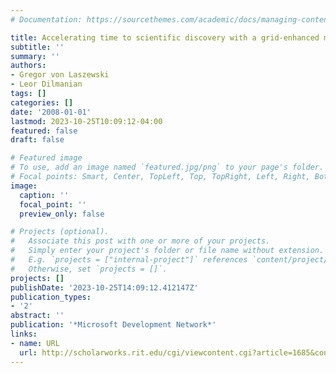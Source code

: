 ```yaml
---
# Documentation: https://sourcethemes.com/academic/docs/managing-content/

title: Accelerating time to scientific discovery with a grid-enhanced microsoft project
subtitle: ''
summary: ''
authors:
- Gregor von Laszewski
- Leor Dilmanian
tags: []
categories: []
date: '2008-01-01'
lastmod: 2023-10-25T10:09:12-04:00
featured: false
draft: false

# Featured image
# To use, add an image named `featured.jpg/png` to your page's folder.
# Focal points: Smart, Center, TopLeft, Top, TopRight, Left, Right, BottomLeft, Bottom, BottomRight.
image:
  caption: ''
  focal_point: ''
  preview_only: false

# Projects (optional).
#   Associate this post with one or more of your projects.
#   Simply enter your project's folder or file name without extension.
#   E.g. `projects = ["internal-project"]` references `content/project/deep-learning/index.md`.
#   Otherwise, set `projects = []`.
projects: []
publishDate: '2023-10-25T14:09:12.412147Z'
publication_types:
- '2'
abstract: ''
publication: '*Microsoft Development Network*'
links:
- name: URL
  url: http://scholarworks.rit.edu/cgi/viewcontent.cgi?article=1685&context=article
---
```


